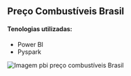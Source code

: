 ## Preço Combustíveis Brasil

#### Tenologias utilizadas:

* Power BI
* Pyspark

![Imagem pbi preço combustíveis Brasil](https://github.com/matheus908/Pre-o-Combust-veis-Brasil/assets/60456455/b9797a51-8e18-4941-8036-a35f09f98036)
